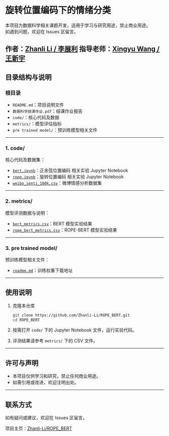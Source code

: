 # 旋转位置编码下的情绪分类

本项目为数据科学相关课题开发，适用于学习与研究用途，禁止商业用途。  
如遇到问题，欢迎在 Issues 区留言。

作者：[Zhanli Li / 李展利](https://zhanli-li.github.io/)
指导老师：[Xingyu Wang / 王新宇](https://wls.zuel.edu.cn/2022/0517/c3776a299072/page.htm)
---

## 目录结构与说明

### 根目录
- `README.md`：项目说明文件
- `数据科学结课作业.pdf`：结课作业报告
- `code/`：核心代码及数据
- `metrics/`：模型评估指标
- `pre trained model/`：预训练模型相关文件

---

### 1. code/
核心代码及数据集：

- [`bert.ipynb`](code/bert.ipynb)：正余弦位置编码 相关实验 Jupyter Notebook
- [`rope.ipynb`](code/rope.ipynb)：旋转位置编码 相关实验 Jupyter Notebook
- [`weibo_senti_100k.csv`](code/weibo_senti_100k.csv)：微博情感分析数据集


---

### 2. metrics/
模型评测数据与说明：

- [`bert_metrics.csv`](metrics/bert_metrics.csv)：BERT 模型实验结果
- [`rope_bert_metrics.csv`](metrics/rope_bert_metrics.csv)：ROPE-BERT 模型实验结果


---

### 3. pre trained model/
预训练模型相关文件：

- [`readme.md`](pre%20trained%20model/readme.md)：训练权重下载地址

---

## 使用说明

1. 克隆本仓库
    ```bash
    git clone https://github.com/Zhanli-Li/ROPE_BERT.git
    cd ROPE_BERT
    ```

2. 按需打开 `code/` 下的 Jupyter Notebook 文件，运行实验代码。
3. 评测结果请参考 `metrics/` 下的 CSV 文件。

---

## 许可与声明

- 本项目仅供学习和研究，禁止任何商业用途。
- 如需引用或改进，欢迎注明出处。

---

## 联系方式

如有疑问或建议，欢迎在 Issues 区留言。

项目主页：[Zhanli-Li/ROPE_BERT](https://github.com/Zhanli-Li/ROPE_BERT)
